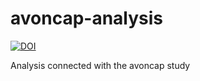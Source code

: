 # avoncap-analysis

[![DOI](https://zenodo.org/badge/504092944.svg)](https://zenodo.org/badge/latestdoi/504092944)

Analysis connected with the avoncap study
